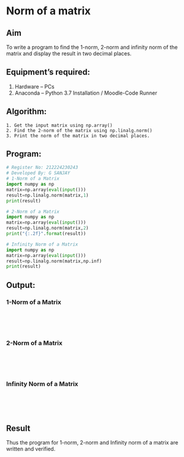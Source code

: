 # Norm of a matrix
## Aim
To write a program to find the 1-norm, 2-norm and infinity norm of the matrix and display the result in two decimal places.
## Equipment’s required:
1.	Hardware – PCs
2.	Anaconda – Python 3.7 Installation / Moodle-Code Runner
## Algorithm:
	1. Get the input matrix using np.array()   
    2. Find the 2-norm of the matrix using np.linalg.norm()
	3. Print the norm of the matrix in two decimal places.
## Program:
```Python
# Register No: 212224230243
# Developed By: G SANJAY
# 1-Norm of a Matrix
import numpy as np
matrix=np.array(eval(input()))
result=np.linalg.norm(matrix,1)
print(result)

# 2-Norm of a Matrix
import numpy as np
matrix=np.array(eval(input()))
result=np.linalg.norm(matrix,2)
print("{:.2f}".format(result))

# Infinity Norm of a Matrix
import numpy as np
matrix=np.array(eval(input()))
result=np.linalg.norm(matrix,np.inf)
print(result)

```
## Output:
### 1-Norm of a Matrix
<br>
<br>
<br>

### 2-Norm of a Matrix
<br>
<br>
<br>

### Infinity Norm of a Matrix
<br>
<br>
<br>

## Result
Thus the program for 1-norm, 2-norm and Infinity norm of a matrix are written and verified.

